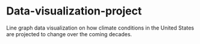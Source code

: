 # Data-visualization-project
Line graph data visualization on how climate conditions in the United States are projected to change over the coming decades.
